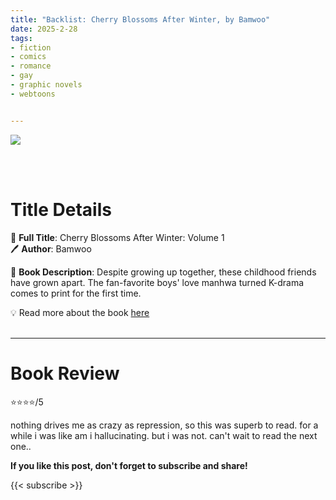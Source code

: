 ```yaml
---
title: "Backlist: Cherry Blossoms After Winter, by Bamwoo"
date: 2025-2-28
tags: 
- fiction
- comics
- romance
- gay
- graphic novels
- webtoons


---
```


![](https://prodimage.images-bn.com/pimages/9780593870938_p0_v1_s600x595.jpg)

<br>
<br>

# Title Details

📕 **Full Title**: Cherry Blossoms After Winter: Volume 1
\
🖊 **Author**: Bamwoo

🔎 **Book Description**: Despite growing up together, these childhood friends have grown apart. The fan-favorite boys' love manhwa turned K-drama comes to print for the first time.


💡️ Read more about the book [here](https://www.barnesandnoble.com/w/cherry-blossoms-after-winter-bamwoo/1144968699)
<br>
<br>

---

# Book Review

⭐⭐⭐⭐/5

nothing drives me as crazy as repression, so this was superb to read. for a while i was like am i hallucinating. but i was not. can't wait to read the next one..


**If you like this post, don't forget to subscribe and share!**

{{< subscribe >}}
